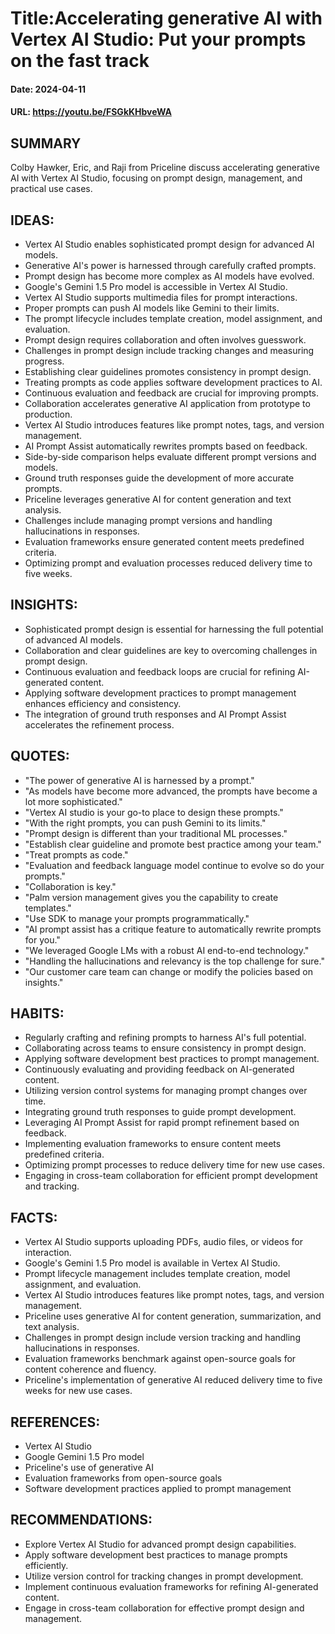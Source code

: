 # Title:Accelerating generative AI with Vertex AI Studio: Put your prompts on the fast track
#### Date: 2024-04-11
#### URL: https://youtu.be/FSGkKHbveWA



## SUMMARY

Colby Hawker, Eric, and Raji from Priceline discuss accelerating generative AI with Vertex AI Studio, focusing on prompt design, management, and practical use cases.

## IDEAS:

- Vertex AI Studio enables sophisticated prompt design for advanced AI models.
- Generative AI's power is harnessed through carefully crafted prompts.
- Prompt design has become more complex as AI models have evolved.
- Google's Gemini 1.5 Pro model is accessible in Vertex AI Studio.
- Vertex AI Studio supports multimedia files for prompt interactions.
- Proper prompts can push AI models like Gemini to their limits.
- The prompt lifecycle includes template creation, model assignment, and evaluation.
- Prompt design requires collaboration and often involves guesswork.
- Challenges in prompt design include tracking changes and measuring progress.
- Establishing clear guidelines promotes consistency in prompt design.
- Treating prompts as code applies software development practices to AI.
- Continuous evaluation and feedback are crucial for improving prompts.
- Collaboration accelerates generative AI application from prototype to production.
- Vertex AI Studio introduces features like prompt notes, tags, and version management.
- AI Prompt Assist automatically rewrites prompts based on feedback.
- Side-by-side comparison helps evaluate different prompt versions and models.
- Ground truth responses guide the development of more accurate prompts.
- Priceline leverages generative AI for content generation and text analysis.
- Challenges include managing prompt versions and handling hallucinations in responses.
- Evaluation frameworks ensure generated content meets predefined criteria.
- Optimizing prompt and evaluation processes reduced delivery time to five weeks.

## INSIGHTS:

- Sophisticated prompt design is essential for harnessing the full potential of advanced AI models.
- Collaboration and clear guidelines are key to overcoming challenges in prompt design.
- Continuous evaluation and feedback loops are crucial for refining AI-generated content.
- Applying software development practices to prompt management enhances efficiency and consistency.
- The integration of ground truth responses and AI Prompt Assist accelerates the refinement process.

## QUOTES:

- "The power of generative AI is harnessed by a prompt."
- "As models have become more advanced, the prompts have become a lot more sophisticated."
- "Vertex AI studio is your go-to place to design these prompts."
- "With the right prompts, you can push Gemini to its limits."
- "Prompt design is different than your traditional ML processes."
- "Establish clear guideline and promote best practice among your team."
- "Treat prompts as code."
- "Evaluation and feedback language model continue to evolve so do your prompts."
- "Collaboration is key."
- "Palm version management gives you the capability to create templates."
- "Use SDK to manage your prompts programmatically."
- "AI prompt assist has a critique feature to automatically rewrite prompts for you."
- "We leveraged Google LMs with a robust AI end-to-end technology."
- "Handling the hallucinations and relevancy is the top challenge for sure."
- "Our customer care team can change or modify the policies based on insights."

## HABITS:

- Regularly crafting and refining prompts to harness AI's full potential.
- Collaborating across teams to ensure consistency in prompt design.
- Applying software development best practices to prompt management.
- Continuously evaluating and providing feedback on AI-generated content.
- Utilizing version control systems for managing prompt changes over time.
- Integrating ground truth responses to guide prompt development.
- Leveraging AI Prompt Assist for rapid prompt refinement based on feedback.
- Implementing evaluation frameworks to ensure content meets predefined criteria.
- Optimizing prompt processes to reduce delivery time for new use cases.
- Engaging in cross-team collaboration for efficient prompt development and tracking.

## FACTS:

- Vertex AI Studio supports uploading PDFs, audio files, or videos for interaction.
- Google's Gemini 1.5 Pro model is available in Vertex AI Studio.
- Prompt lifecycle management includes template creation, model assignment, and evaluation.
- Vertex AI Studio introduces features like prompt notes, tags, and version management.
- Priceline uses generative AI for content generation, summarization, and text analysis.
- Challenges in prompt design include version tracking and handling hallucinations in responses.
- Evaluation frameworks benchmark against open-source goals for content coherence and fluency.
- Priceline's implementation of generative AI reduced delivery time to five weeks for new use cases.

## REFERENCES:

- Vertex AI Studio
- Google Gemini 1.5 Pro model
- Priceline's use of generative AI
- Evaluation frameworks from open-source goals
- Software development practices applied to prompt management

## RECOMMENDATIONS:

- Explore Vertex AI Studio for advanced prompt design capabilities.
- Apply software development best practices to manage prompts efficiently.
- Utilize version control for tracking changes in prompt development.
- Implement continuous evaluation frameworks for refining AI-generated content.
- Engage in cross-team collaboration for effective prompt design and management.
